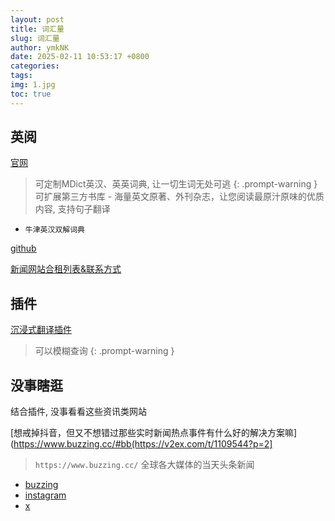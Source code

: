 ```yaml
---
layout: post
title: 词汇量
slug: 词汇量
author: ymkNK
date: 2025-02-11 10:53:17 +0800
categories: 
tags: 
img: 1.jpg
toc: true
---
```


## 英阅
[官网](https://ereader.link/)

> 可定制MDict英汉、英英词典, 让一切生词无处可逃
{: .prompt-warning }
> 可扩展第三方书库 - 海量英文原著、外刊杂志，让您阅读最原汁原味的优质内容, 支持句子翻译

- `牛津英汉双解词典`

[github](https://github.com/hehonghui/awesome-english-ebooks/tree/master)

[新闻网站合租列表&联系方式](https://www.yuque.com/jettt/rbgwif/oxoot2tif8u7unyu?singleDoc#)


## 插件
[沉浸式翻译插件](https://immersivetranslate.com/zh-Hans/)
> 可以模糊查询
{: .prompt-warning }


## 没事瞎逛
结合插件, 没事看看这些资讯类网站

[想戒掉抖音，但又不想错过那些实时新闻热点事件有什么好的解决方案嘛](https://www.buzzing.cc/#bb(https://v2ex.com/t/1109544?p=2]
> `https://www.buzzing.cc/` 全球各大媒体的当天头条新闻
 
- [buzzing](https://www.buzzing.cc/#bbc)
- [instagram](http://instagram.com/)
- [x](https://x.com/?lang=en)




